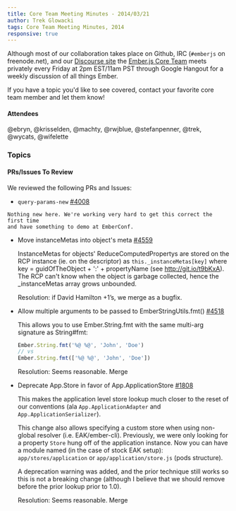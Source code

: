 ```yaml
---
title: Core Team Meeting Minutes - 2014/03/21
author: Trek Glowacki
tags: Core Team Meeting Minutes, 2014
responsive: true
---
```


Although most of our collaboration takes place on Github, IRC
(`#emberjs` on freenode.net), and our [Discourse site](http://discuss.emberjs.com/)
the [Ember.js Core Team](/team) meets privately every
Friday at 2pm EST/11am PST through Google Hangout for a weekly
discussion of all things Ember.

If you have a topic you'd like to see covered, contact your favorite
core team member and let them know!

#### Attendees
@ebryn, @krisselden, @machty, @rwjblue, @stefanpenner, @trek, @wycats, @wifelette

### Topics

#### PRs/Issues To Review
We reviewed the following PRs and Issues:

  *  `query-params-new` [#4008](https://github.com/emberjs/ember.js/pull/4008)

    Nothing new here. We're working very hard to get this correct the first time
    and have something to demo at EmberConf.

  * Move instanceMetas into object's meta [#4559](https://github.com/emberjs/ember.js/pull/4559)

    InstanceMetas for objects' ReduceComputedPropertys are stored on the RCP instance (ie. on the descriptor) as `this._instanceMetas[key]` where key = guidOfTheObject + ':' + propertyName (see http://git.io/t9bKxA). The RCP can't know when the object is garbage collected, hence the _instanceMetas array grows unbounded.

    Resolution: if David Hamilton +1’s, we merge as a bugfix.

  * Allow multiple arguments to be passed to EmberStringUtils.fmt() [#4518](https://github.com/emberjs/ember.js/pull/4518)

    This allows you to use Ember.String.fmt with the same multi-arg signature as String#fmt:

    ```javascript
    Ember.String.fmt('%@ %@', 'John', 'Doe')
    // vs
    Ember.String.fmt(['%@ %@', 'John', 'Doe'])
    ```

    Resolution: Seems reasonable. Merge

* Deprecate App.Store in favor of App.ApplicationStore [#1808](https://github.com/emberjs/data/pull/1808)

  This makes the application level store lookup much closer to the reset of our conventions (ala `App.ApplicationAdapter` and `App.ApplicationSerializer`).

  This change also allows specifying a custom store when using non-global resolver (i.e. EAK/ember-cli). Previously, we were only looking for a property `Store` hung off of the application instance. Now you can have a module named (in the case of stock EAK setup):
   `app/stores/application` or `app/application/store.js` (pods structure).

  A deprecation warning was added, and the prior technique still works so this is not a breaking change (although I believe that we should remove before the prior lookup prior to 1.0).

  Resolution: Seems reasonable. Merge



